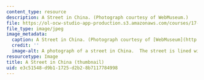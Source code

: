 ```yaml
---
content_type: resource
description: A Street in China. (Photograph courtesy of WebMuseum.)
file: https://ol-ocw-studio-app-production.s3.amazonaws.com/courses/17-552-political-economy-of-chinese-reform-spring-2003/e3c51548d9b11725d2b28b7117784998_17-552s03-th.jpg
file_type: image/jpeg
image_metadata:
  caption: A Street in China. (Photograph courtesy of [WebMuseum](http://www.ibiblio.org/wm/)_._)
  credit: ''
  image-alt: A photograph of a street in China.  The street is lined with pedestrians.
resourcetype: Image
title: A Street in China (thumbnail)
uid: e3c51548-d9b1-1725-d2b2-8b7117784998
---
```

